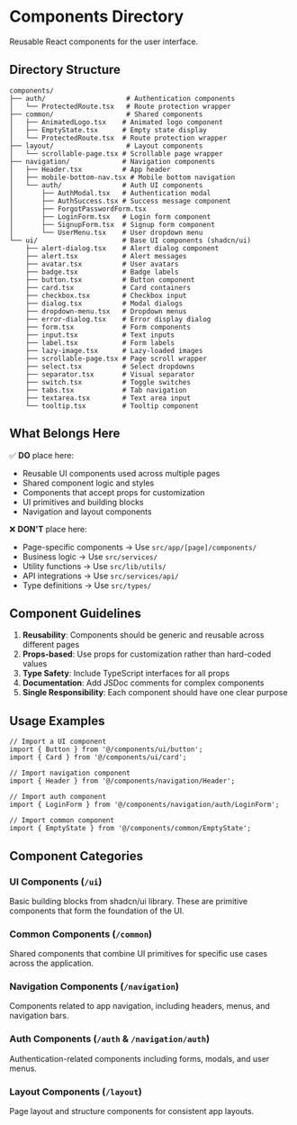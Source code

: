 # Components Directory

Reusable React components for the user interface.

## Directory Structure

```
components/
├── auth/                    # Authentication components
│   └── ProtectedRoute.tsx   # Route protection wrapper
├── common/                  # Shared components
│   ├── AnimatedLogo.tsx    # Animated logo component
│   ├── EmptyState.tsx      # Empty state display
│   └── ProtectedRoute.tsx  # Route protection wrapper
├── layout/                  # Layout components
│   └── scrollable-page.tsx # Scrollable page wrapper
├── navigation/             # Navigation components
│   ├── Header.tsx          # App header
│   ├── mobile-bottom-nav.tsx # Mobile bottom navigation
│   └── auth/               # Auth UI components
│       ├── AuthModal.tsx   # Authentication modal
│       ├── AuthSuccess.tsx # Success message component
│       ├── ForgotPasswordForm.tsx
│       ├── LoginForm.tsx   # Login form component
│       ├── SignupForm.tsx  # Signup form component
│       └── UserMenu.tsx    # User dropdown menu
└── ui/                     # Base UI components (shadcn/ui)
    ├── alert-dialog.tsx    # Alert dialog component
    ├── alert.tsx           # Alert messages
    ├── avatar.tsx          # User avatars
    ├── badge.tsx           # Badge labels
    ├── button.tsx          # Button component
    ├── card.tsx            # Card containers
    ├── checkbox.tsx        # Checkbox input
    ├── dialog.tsx          # Modal dialogs
    ├── dropdown-menu.tsx   # Dropdown menus
    ├── error-dialog.tsx    # Error display dialog
    ├── form.tsx            # Form components
    ├── input.tsx           # Text inputs
    ├── label.tsx           # Form labels
    ├── lazy-image.tsx      # Lazy-loaded images
    ├── scrollable-page.tsx # Page scroll wrapper
    ├── select.tsx          # Select dropdowns
    ├── separator.tsx       # Visual separator
    ├── switch.tsx          # Toggle switches
    ├── tabs.tsx            # Tab navigation
    ├── textarea.tsx        # Text area input
    └── tooltip.tsx         # Tooltip component
```

## What Belongs Here

✅ **DO** place here:
- Reusable UI components used across multiple pages
- Shared component logic and styles
- Components that accept props for customization
- UI primitives and building blocks
- Navigation and layout components

❌ **DON'T** place here:
- Page-specific components → Use `src/app/[page]/components/`
- Business logic → Use `src/services/`
- Utility functions → Use `src/lib/utils/`
- API integrations → Use `src/services/api/`
- Type definitions → Use `src/types/`

## Component Guidelines

1. **Reusability**: Components should be generic and reusable across different pages
2. **Props-based**: Use props for customization rather than hard-coded values
3. **Type Safety**: Include TypeScript interfaces for all props
4. **Documentation**: Add JSDoc comments for complex components
5. **Single Responsibility**: Each component should have one clear purpose

## Usage Examples

```tsx
// Import a UI component
import { Button } from '@/components/ui/button';
import { Card } from '@/components/ui/card';

// Import navigation component
import { Header } from '@/components/navigation/Header';

// Import auth component
import { LoginForm } from '@/components/navigation/auth/LoginForm';

// Import common component
import { EmptyState } from '@/components/common/EmptyState';
```

## Component Categories

### UI Components (`/ui`)
Basic building blocks from shadcn/ui library. These are primitive components that form the foundation of the UI.

### Common Components (`/common`)
Shared components that combine UI primitives for specific use cases across the application.

### Navigation Components (`/navigation`)
Components related to app navigation, including headers, menus, and navigation bars.

### Auth Components (`/auth` & `/navigation/auth`)
Authentication-related components including forms, modals, and user menus.

### Layout Components (`/layout`)
Page layout and structure components for consistent app layouts.